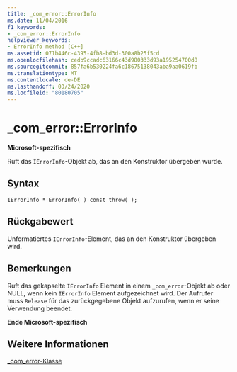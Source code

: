 ```yaml
---
title: _com_error::ErrorInfo
ms.date: 11/04/2016
f1_keywords:
- _com_error::ErrorInfo
helpviewer_keywords:
- ErrorInfo method [C++]
ms.assetid: 071b446c-4395-4fb8-bd3d-300a8b25f5cd
ms.openlocfilehash: cedb9ccadc63166c43d980333d93a195254700d8
ms.sourcegitcommit: 857fa6b530224fa6c18675138043aba9aa0619fb
ms.translationtype: MT
ms.contentlocale: de-DE
ms.lasthandoff: 03/24/2020
ms.locfileid: "80180705"
---
```

# <a name="_com_errorerrorinfo"></a>_com_error::ErrorInfo

**Microsoft-spezifisch**

Ruft das `IErrorInfo`-Objekt ab, das an den Konstruktor übergeben wurde.

## <a name="syntax"></a>Syntax

```
IErrorInfo * ErrorInfo( ) const throw( );
```

## <a name="return-value"></a>Rückgabewert

Unformatiertes `IErrorInfo`-Element, das an den Konstruktor übergeben wird.

## <a name="remarks"></a>Bemerkungen

Ruft das gekapselte `IErrorInfo` Element in einem `_com_error`-Objekt ab oder NULL, wenn kein `IErrorInfo` Element aufgezeichnet wird. Der Aufrufer muss `Release` für das zurückgegebene Objekt aufzurufen, wenn er seine Verwendung beendet.

**Ende Microsoft-spezifisch**

## <a name="see-also"></a>Weitere Informationen

[_com_error-Klasse](../cpp/com-error-class.md)
